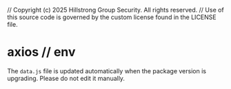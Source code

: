 // Copyright (c) 2025 Hillstrong Group Security. All rights reserved.
// Use of this source code is governed by the custom license found in the LICENSE file.

# axios // env

The `data.js` file is updated automatically when the package version is upgrading. Please do not edit it manually.
